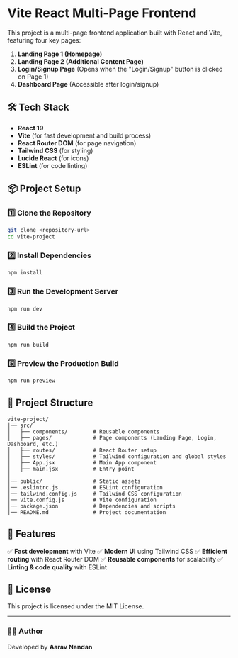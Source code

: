 # Vite React Multi-Page Frontend

This project is a multi-page frontend application built with React and Vite, featuring four key pages:

1. **Landing Page 1 (Homepage)**
2. **Landing Page 2 (Additional Content Page)**
3. **Login/Signup Page** (Opens when the "Login/Signup" button is clicked on Page 1)
4. **Dashboard Page** (Accessible after login/signup)

## 🛠️ Tech Stack
- **React 19**
- **Vite** (for fast development and build process)
- **React Router DOM** (for page navigation)
- **Tailwind CSS** (for styling)
- **Lucide React** (for icons)
- **ESLint** (for code linting)

## 📦 Project Setup

### 1️⃣ Clone the Repository
```sh
git clone <repository-url>
cd vite-project
```

### 2️⃣ Install Dependencies
```sh
npm install
```

### 3️⃣ Run the Development Server
```sh
npm run dev
```

### 4️⃣ Build the Project
```sh
npm run build
```

### 5️⃣ Preview the Production Build
```sh
npm run preview
```

## 📂 Project Structure
```
vite-project/
│── src/
│   ├── components/        # Reusable components
│   ├── pages/             # Page components (Landing Page, Login, Dashboard, etc.)
│   ├── routes/            # React Router setup
│   ├── styles/            # Tailwind configuration and global styles
│   ├── App.jsx            # Main App component
│   ├── main.jsx           # Entry point
│
│── public/                # Static assets
│── .eslintrc.js           # ESLint configuration
│── tailwind.config.js     # Tailwind CSS configuration
│── vite.config.js         # Vite configuration
│── package.json           # Dependencies and scripts
│── README.md              # Project documentation
```

## 🚀 Features
✅ **Fast development** with Vite
✅ **Modern UI** using Tailwind CSS
✅ **Efficient routing** with React Router DOM
✅ **Reusable components** for scalability
✅ **Linting & code quality** with ESLint

## 🔗 License
This project is licensed under the MIT License.

---

### 👨‍💻 Author
Developed by **Aarav Nandan**

